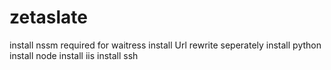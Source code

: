 # zetaslate
install nssm required for waitress
install Url rewrite seperately
install python
install node
install iis
install ssh
